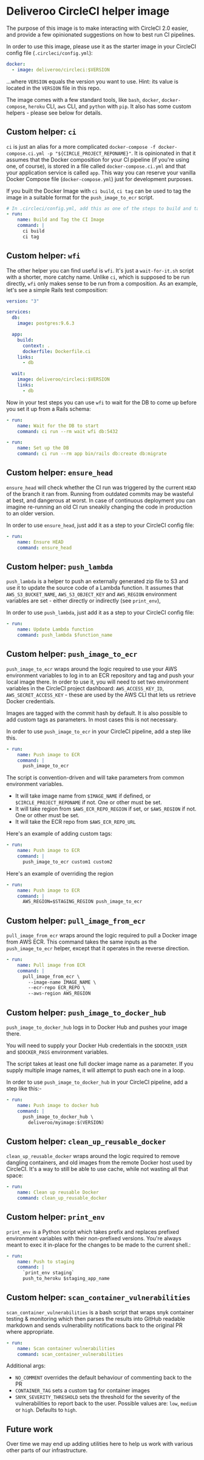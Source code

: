 # Deliveroo CircleCI helper image

The purpose of this image is to make interacting with CircleCI 2.0 easier, and provide a few opinionated suggestions on how to best run CI pipelines.

In order to use this image, please use it as the starter image in your CircleCI config file (`.circleci/config.yml`):

```yaml
docker:
  - image: deliveroo/circleci:$VERSION
```

...where `VERSION` equals the version you want to use. Hint: its value is located in the `VERSION` file in this repo.

The image comes with a few standard tools, like `bash`, `docker`, `docker-compose`, `heroku` CLI, `aws` CLI, and `python` with `pip`. It also has some custom helpers - please see below for details.

## Custom helper: `ci`

`ci` is just an alias for a more complicated `docker-compose -f
docker-compose.ci.yml -p "${CIRCLE_PROJECT_REPONAME}"`. It is opinionated in
that it assumes that the Docker composition for your CI pipeline (if you're
using one, of course), is stored in a file called `docker-compose.ci.yml` and
that your application service is called `app`. This way you can reserve your
vanilla Docker Compose file (`docker-compose.yml`) just for development
purposes.

If you built the Docker Image with `ci build`, `ci tag` can be used to tag the
image in a suitable format for the `push_image_to_ecr` script.

```yaml
# In .circleci/config.yml, add this as one of the steps to build and tag the Docker image
- run:
    name: Build and Tag the CI Image
    command: |
      ci build
      ci tag
```

## Custom helper: `wfi`

The other helper you can find useful is `wfi`. It's just a `wait-for-it.sh` script with a shorter, more catchy name. Unlike `ci`, which is supposed to be run directly, `wfi` only makes sense to be run from a composition. As an example, let's see a simple Rails test composition:

```yaml
version: "3"

services:
  db:
    image: postgres:9.6.3

  app:
    build:
      context: .
      dockerfile: Dockerfile.ci
    links:
      - db

  wait:
    image: deliveroo/circleci:$VERSION
    links:
      - db
```

Now in your test steps you can use `wfi` to wait for the DB to come up before you set it up from a Rails schema:

```yaml
- run:
    name: Wait for the DB to start
    command: ci run --rm wait wfi db:5432

- run:
    name: Set up the DB
    command: ci run --rm app bin/rails db:create db:migrate
```

## Custom helper: `ensure_head`

`ensure_head` will check whether the CI run was triggered by the current `HEAD` of the branch it ran from. Running from outdated commits may be wasteful at best, and dangerous at worst. In case of continuous deployment you can imagine re-running an old CI run sneakily changing the code in production to an older version.

In order to use `ensure_head`, just add it as a step to your CircleCI config file:

```yaml
- run:
    name: Ensure HEAD
    command: ensure_head
```

## Custom helper: `push_lambda`

`push_lambda` is a helper to push an externally generated zip file to S3 and use it to update the source code of a Lambda function. It assumes that `AWS_S3_BUCKET_NAME`, `AWS_S3_OBJECT_KEY` and `AWS_REGION` environment variables are set - either directly or indirectly (see `print_env`),

In order to use `push_lambda`, just add it as a step to your CircleCI config file:

```yaml
- run:
    name: Update Lambda function
    command: push_lambda $function_name
```

## Custom helper: `push_image_to_ecr`

`push_image_to_ecr` wraps around the logic required to use your AWS environment
variables to log in to an ECR repository and tag and push your local image
there. In order to use it, you will need to set two environment variables in
the CircleCI project dashboard: `AWS_ACCESS_KEY_ID`, `AWS_SECRET_ACCESS_KEY` -
these are used by the AWS CLI that lets us retrieve Docker credentials.

Images are tagged with the commit hash by default. It is also possible to add
custom tags as parameters. In most cases this is not necessary.

In order to use `push_image_to_ecr` in your CircleCI pipeline, add a step like
this.

```yaml
- run:
    name: Push image to ECR
    command: |
      push_image_to_ecr
```

The script is convention-driven and will take parameters from common environment
variables.
* It will take image name from `$IMAGE_NAME` if defined, or `$CIRCLE_PROJECT_REPONAME`
  if not. One or other must be set.
* It will take region from `$AWS_ECR_REPO_REGION` if set, or `$AWS_REGION` if not. One
  or other must be set.
* It will take the ECR repo from `$AWS_ECR_REPO_URL`

Here's an example of adding custom tags:

```yaml
- run:
    name: Push image to ECR
    command: |
      push_image_to_ecr custom1 custom2
```

Here's an example of overriding the region

```yaml
- run:
    name: Push image to ECR
    command: |
      AWS_REGION=$STAGING_REGION push_image_to_ecr
```

## Custom helper: `pull_image_from_ecr`

`pull_image_from_ecr` wraps around the logic required to pull a Docker image from AWS ECR.
This command takes the same inputs as the `push_image_to_ecr` helper, except that it operates in the reverse direction.

```yaml
- run:
    name: Pull image from ECR
    command: |
      pull_image_from_ecr \
        --image-name IMAGE_NAME \
        --ecr-repo ECR_REPO \
        --aws-region AWS_REGION
```

## Custom helper: `push_image_to_docker_hub`

`push_image_to_docker_hub` logs in to Docker Hub and pushes your image there.

You will need to supply your Docker Hub credentials in the `$DOCKER_USER` and `$DOCKER_PASS`
environment variables.

The script takes at least one full docker image name as a parameter. If you supply multiple
image names, it will attempt to push each one in a loop.

In order to use `push_image_to_docker_hub` in your CircleCI pipeline, add a step like this:-

```yaml
- run:
    name: Push image to docker hub
    command: |
      push_image_to_docker_hub \
        deliveroo/myimage:$(VERSION)
```

## Custom helper: `clean_up_reusable_docker`

`clean_up_reusable_docker` wraps around the logic required to remove dangling containers, and old images from the remote Docker host used by CircleCI. It's a way to still be able to use cache, while not wasting all that space:

```yaml
- run:
    name: Clean up reusable Docker
    command: clean_up_reusable_docker
```

## Custom helper: `print_env`

`print_env` is a Python script which takes prefix and replaces prefixed environment variables with their non-prefixed versions. You're always meant to exec it in-place for the changes to be made to the current shell.:

```yaml
- run:
    name: Push to staging
    command: |
      `print_env staging`
      push_to_heroku $staging_app_name
```

## Custom helper: `scan_container_vulnerabilities`

`scan_container_vulnerabilities` is a bash script that wraps snyk container testing & monitoring which then parses the results into GitHub readable markdown and sends vulnerability notifications back to the original PR where appropriate. 

```yaml
- run:
    name: Scan container vulnerabilities
    command: scan_container_vulnerabilities
```

Additional args:

- `NO_COMMENT` overrides the default behaviour of commenting back to the PR
- `CONTAINER_TAG` sets a custom tag for container images 
- `SNYK_SEVERITY_THRESHOLD` sets the threshold for the severity of the vulnerabilities to report back to the user. Possible values are: `low`, `medium` or `high`. Defaults to `high`.

## Future work

Over time we may end up adding utilities here to help us work with various other parts of our infrastructure.
